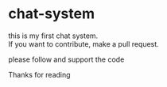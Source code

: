 # chat-system
this is my first chat system.
<br>If you want to contribute, make a pull request.

please follow and support the code 

Thanks for reading
